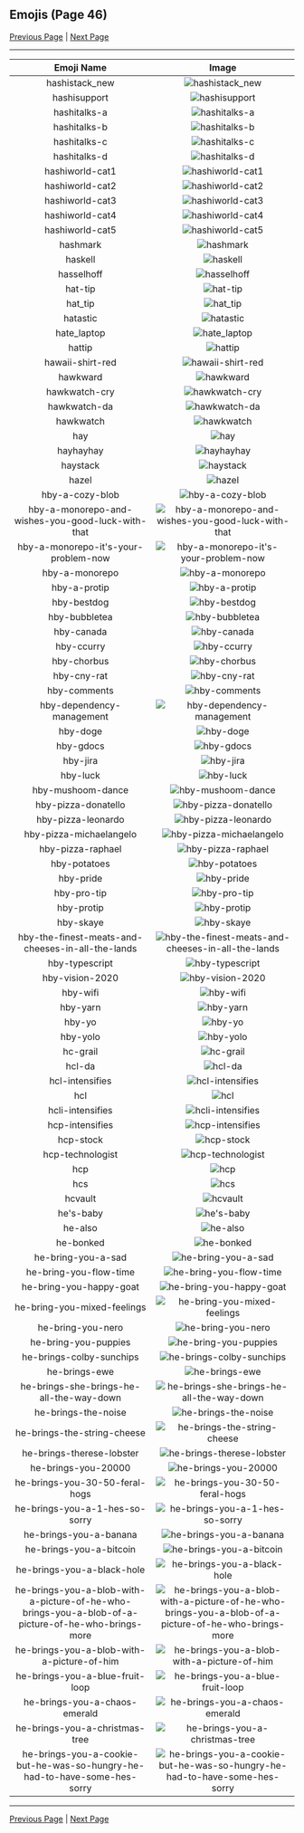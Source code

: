 
## Emojis (Page 46)

[Previous Page](/docs/hc/page-h-0045.md)
  | [Next Page](/docs/hc/page-h-0047.md)

<hr />

|Emoji Name|Image|
| :-: | :-: |
|hashistack_new| ![hashistack_new](/emojis/hc/hashistack_new.png)|
|hashisupport| ![hashisupport](/emojis/hc/hashisupport.png)|
|hashitalks-a| ![hashitalks-a](/emojis/hc/hashitalks-a.png)|
|hashitalks-b| ![hashitalks-b](/emojis/hc/hashitalks-b.png)|
|hashitalks-c| ![hashitalks-c](/emojis/hc/hashitalks-c.png)|
|hashitalks-d| ![hashitalks-d](/emojis/hc/hashitalks-d.png)|
|hashiworld-cat1| ![hashiworld-cat1](/emojis/hc/hashiworld-cat1.png)|
|hashiworld-cat2| ![hashiworld-cat2](/emojis/hc/hashiworld-cat2.png)|
|hashiworld-cat3| ![hashiworld-cat3](/emojis/hc/hashiworld-cat3.png)|
|hashiworld-cat4| ![hashiworld-cat4](/emojis/hc/hashiworld-cat4.png)|
|hashiworld-cat5| ![hashiworld-cat5](/emojis/hc/hashiworld-cat5.png)|
|hashmark| ![hashmark](/emojis/hc/hashmark.jpg)|
|haskell| ![haskell](/emojis/hc/haskell.png)|
|hasselhoff| ![hasselhoff](/emojis/hc/hasselhoff.jpg)|
|hat-tip| ![hat-tip](/emojis/hc/hat-tip.gif)|
|hat_tip| ![hat_tip](/emojis/hc/hat_tip.gif)|
|hatastic| ![hatastic](/emojis/hc/hatastic.jpg)|
|hate_laptop| ![hate_laptop](/emojis/hc/hate_laptop.gif)|
|hattip| ![hattip](/emojis/hc/hattip.png)|
|hawaii-shirt-red| ![hawaii-shirt-red](/emojis/hc/hawaii-shirt-red.png)|
|hawkward| ![hawkward](/emojis/hc/hawkward.jpg)|
|hawkwatch-cry| ![hawkwatch-cry](/emojis/hc/hawkwatch-cry.png)|
|hawkwatch-da| ![hawkwatch-da](/emojis/hc/hawkwatch-da.png)|
|hawkwatch| ![hawkwatch](/emojis/hc/hawkwatch.png)|
|hay| ![hay](/emojis/hc/hay.png)|
|hayhayhay| ![hayhayhay](/emojis/hc/hayhayhay.png)|
|haystack| ![haystack](/emojis/hc/haystack.png)|
|hazel| ![hazel](/emojis/hc/hazel.png)|
|hby-a-cozy-blob| ![hby-a-cozy-blob](/emojis/hc/hby-a-cozy-blob.png)|
|hby-a-monorepo-and-wishes-you-good-luck-with-that| ![hby-a-monorepo-and-wishes-you-good-luck-with-that](/emojis/hc/hby-a-monorepo-and-wishes-you-good-luck-with-that.png)|
|hby-a-monorepo-it's-your-problem-now| ![hby-a-monorepo-it's-your-problem-now](/emojis/hc/hby-a-monorepo-it's-your-problem-now.png)|
|hby-a-monorepo| ![hby-a-monorepo](/emojis/hc/hby-a-monorepo.png)|
|hby-a-protip| ![hby-a-protip](/emojis/hc/hby-a-protip.png)|
|hby-bestdog| ![hby-bestdog](/emojis/hc/hby-bestdog.png)|
|hby-bubbletea| ![hby-bubbletea](/emojis/hc/hby-bubbletea.png)|
|hby-canada| ![hby-canada](/emojis/hc/hby-canada.png)|
|hby-ccurry| ![hby-ccurry](/emojis/hc/hby-ccurry.png)|
|hby-chorbus| ![hby-chorbus](/emojis/hc/hby-chorbus.png)|
|hby-cny-rat| ![hby-cny-rat](/emojis/hc/hby-cny-rat.png)|
|hby-comments| ![hby-comments](/emojis/hc/hby-comments.png)|
|hby-dependency-management| ![hby-dependency-management](/emojis/hc/hby-dependency-management.png)|
|hby-doge| ![hby-doge](/emojis/hc/hby-doge.png)|
|hby-gdocs| ![hby-gdocs](/emojis/hc/hby-gdocs.png)|
|hby-jira| ![hby-jira](/emojis/hc/hby-jira.png)|
|hby-luck| ![hby-luck](/emojis/hc/hby-luck.png)|
|hby-mushoom-dance| ![hby-mushoom-dance](/emojis/hc/hby-mushoom-dance.gif)|
|hby-pizza-donatello| ![hby-pizza-donatello](/emojis/hc/hby-pizza-donatello.png)|
|hby-pizza-leonardo| ![hby-pizza-leonardo](/emojis/hc/hby-pizza-leonardo.png)|
|hby-pizza-michaelangelo| ![hby-pizza-michaelangelo](/emojis/hc/hby-pizza-michaelangelo.png)|
|hby-pizza-raphael| ![hby-pizza-raphael](/emojis/hc/hby-pizza-raphael.png)|
|hby-potatoes| ![hby-potatoes](/emojis/hc/hby-potatoes.gif)|
|hby-pride| ![hby-pride](/emojis/hc/hby-pride.png)|
|hby-pro-tip| ![hby-pro-tip](/emojis/hc/hby-pro-tip.png)|
|hby-protip| ![hby-protip](/emojis/hc/hby-protip.png)|
|hby-skaye| ![hby-skaye](/emojis/hc/hby-skaye.png)|
|hby-the-finest-meats-and-cheeses-in-all-the-lands| ![hby-the-finest-meats-and-cheeses-in-all-the-lands](/emojis/hc/hby-the-finest-meats-and-cheeses-in-all-the-lands.png)|
|hby-typescript| ![hby-typescript](/emojis/hc/hby-typescript.png)|
|hby-vision-2020| ![hby-vision-2020](/emojis/hc/hby-vision-2020.png)|
|hby-wifi| ![hby-wifi](/emojis/hc/hby-wifi.png)|
|hby-yarn| ![hby-yarn](/emojis/hc/hby-yarn.png)|
|hby-yo| ![hby-yo](/emojis/hc/hby-yo.png)|
|hby-yolo| ![hby-yolo](/emojis/hc/hby-yolo.png)|
|hc-grail| ![hc-grail](/emojis/hc/hc-grail.png)|
|hcl-da| ![hcl-da](/emojis/hc/hcl-da.png)|
|hcl-intensifies| ![hcl-intensifies](/emojis/hc/hcl-intensifies.gif)|
|hcl| ![hcl](/emojis/hc/hcl.png)|
|hcli-intensifies| ![hcli-intensifies](/emojis/hc/hcli-intensifies.gif)|
|hcp-intensifies| ![hcp-intensifies](/emojis/hc/hcp-intensifies.gif)|
|hcp-stock| ![hcp-stock](/emojis/hc/hcp-stock.png)|
|hcp-technologist| ![hcp-technologist](/emojis/hc/hcp-technologist.png)|
|hcp| ![hcp](/emojis/hc/hcp.png)|
|hcs| ![hcs](/emojis/hc/hcs.png)|
|hcvault| ![hcvault](/emojis/hc/hcvault.png)|
|he's-baby| ![he's-baby](/emojis/hc/he's-baby.png)|
|he-also| ![he-also](/emojis/hc/he-also.png)|
|he-bonked| ![he-bonked](/emojis/hc/he-bonked.png)|
|he-bring-you-a-sad| ![he-bring-you-a-sad](/emojis/hc/he-bring-you-a-sad.png)|
|he-bring-you-flow-time| ![he-bring-you-flow-time](/emojis/hc/he-bring-you-flow-time.png)|
|he-bring-you-happy-goat| ![he-bring-you-happy-goat](/emojis/hc/he-bring-you-happy-goat.gif)|
|he-bring-you-mixed-feelings| ![he-bring-you-mixed-feelings](/emojis/hc/he-bring-you-mixed-feelings.png)|
|he-bring-you-nero| ![he-bring-you-nero](/emojis/hc/he-bring-you-nero.png)|
|he-bring-you-puppies| ![he-bring-you-puppies](/emojis/hc/he-bring-you-puppies.png)|
|he-brings-colby-sunchips| ![he-brings-colby-sunchips](/emojis/hc/he-brings-colby-sunchips.jpg)|
|he-brings-ewe| ![he-brings-ewe](/emojis/hc/he-brings-ewe.png)|
|he-brings-she-brings-he-all-the-way-down| ![he-brings-she-brings-he-all-the-way-down](/emojis/hc/he-brings-she-brings-he-all-the-way-down.gif)|
|he-brings-the-noise| ![he-brings-the-noise](/emojis/hc/he-brings-the-noise.png)|
|he-brings-the-string-cheese| ![he-brings-the-string-cheese](/emojis/hc/he-brings-the-string-cheese.png)|
|he-brings-therese-lobster| ![he-brings-therese-lobster](/emojis/hc/he-brings-therese-lobster.png)|
|he-brings-you-20000| ![he-brings-you-20000](/emojis/hc/he-brings-you-20000.png)|
|he-brings-you-30-50-feral-hogs| ![he-brings-you-30-50-feral-hogs](/emojis/hc/he-brings-you-30-50-feral-hogs.gif)|
|he-brings-you-a-1-hes-so-sorry| ![he-brings-you-a-1-hes-so-sorry](/emojis/hc/he-brings-you-a-1-hes-so-sorry.png)|
|he-brings-you-a-banana| ![he-brings-you-a-banana](/emojis/hc/he-brings-you-a-banana.png)|
|he-brings-you-a-bitcoin| ![he-brings-you-a-bitcoin](/emojis/hc/he-brings-you-a-bitcoin.png)|
|he-brings-you-a-black-hole| ![he-brings-you-a-black-hole](/emojis/hc/he-brings-you-a-black-hole.png)|
|he-brings-you-a-blob-with-a-picture-of-he-who-brings-you-a-blob-of-a-picture-of-he-who-brings-more| ![he-brings-you-a-blob-with-a-picture-of-he-who-brings-you-a-blob-of-a-picture-of-he-who-brings-more](/emojis/hc/he-brings-you-a-blob-with-a-picture-of-he-who-brings-you-a-blob-of-a-picture-of-he-who-brings-more.png)|
|he-brings-you-a-blob-with-a-picture-of-him| ![he-brings-you-a-blob-with-a-picture-of-him](/emojis/hc/he-brings-you-a-blob-with-a-picture-of-him.png)|
|he-brings-you-a-blue-fruit-loop| ![he-brings-you-a-blue-fruit-loop](/emojis/hc/he-brings-you-a-blue-fruit-loop.png)|
|he-brings-you-a-chaos-emerald| ![he-brings-you-a-chaos-emerald](/emojis/hc/he-brings-you-a-chaos-emerald.png)|
|he-brings-you-a-christmas-tree| ![he-brings-you-a-christmas-tree](/emojis/hc/he-brings-you-a-christmas-tree.png)|
|he-brings-you-a-cookie-but-he-was-so-hungry-he-had-to-have-some-hes-sorry| ![he-brings-you-a-cookie-but-he-was-so-hungry-he-had-to-have-some-hes-sorry](/emojis/hc/he-brings-you-a-cookie-but-he-was-so-hungry-he-had-to-have-some-hes-sorry.png)|

<hr/>

[Previous Page](/docs/hc/page-h-0045.md)
  | [Next Page](/docs/hc/page-h-0047.md)